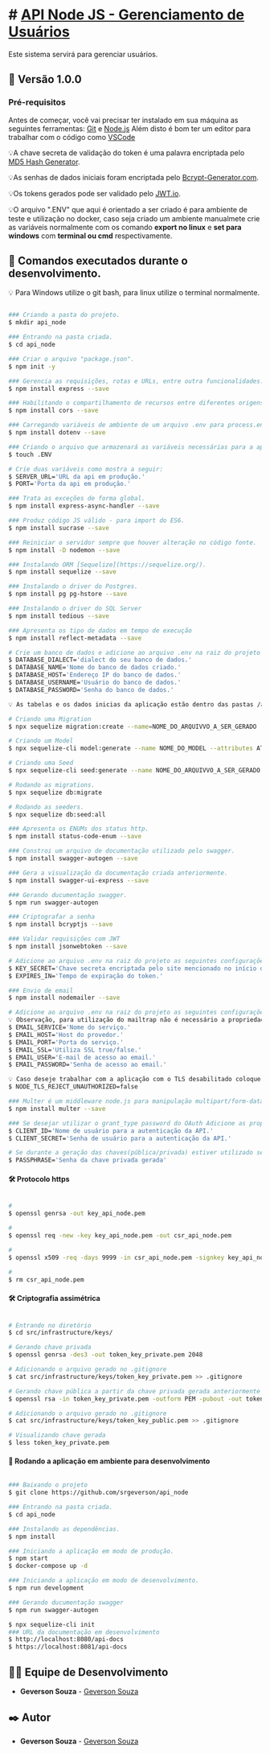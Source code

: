 # # <a href="https://mystore-app.ddns.net:8181/api-docs">API Node JS - Gerenciamento de Usuários</a>
Este sistema servirá para gerenciar usuários.

## 📌 Versão 1.0.0

### Pré-requisitos
Antes de começar, você vai precisar ter instalado em sua máquina as seguintes ferramentas:
[Git](https://git-scm.com) e [Node.js](https://nodejs.org/en/) 
Além disto é bom ter um editor para trabalhar com o código como [VSCode](https://code.visualstudio.com/)

💡A chave secreta de validação do token é uma palavra encriptada pelo [MD5 Hash Generator](https://www.md5hashgenerator.com/).

💡As senhas de dados iniciais foram encriptada pelo [Bcrypt-Generator.com](https://bcrypt-generator.com/).

💡Os tokens gerados pode ser validado pelo [JWT.io](https://jwt.io/).

💡O arquivo ".ENV" que aqui é orientado a ser criado é para ambiente de teste e utilização no docker, caso seja criado um ambiente manualmete crie as variáveis normalmente com os comando <b>export no linux</b> e <b>set para windows</b> com <b>terminal ou cmd</b> respectivamente.

## 🚀 Comandos executados durante o desenvolvimento.

💡 Para Windows utilize o git bash, para linux utilize o terminal normalmente.

```bash

### Criando a pasta do projeto.
$ mkdir api_node

### Entrando na pasta criada.
$ cd api_node

### Criar o arquivo "package.json".
$ npm init -y

### Gerencia as requisições, rotas e URLs, entre outra funcionalidades.
$ npm install express --save

### Habilitando o compartilhamento de recursos entre diferentes origens.
$ npm install cors --save 

### Carregando variáveis de ambiente de um arquivo .env para process.env.
$ npm install dotenv --save

### Criando o arquivo que armazenará as variáveis necessárias para a aplicação executar.
$ touch .ENV

# Crie duas variáveis como mostra a seguir:
$ SERVER_URL='URL da api em produção.'
$ PORT='Porta da api em produção.'

### Trata as exceções de forma global.
$ npm install express-async-handler --save

### Produz código JS válido - para import do ES6.
$ npm install sucrase --save

### Reiniciar o servidor sempre que houver alteração no código fonte.
$ npm install -D nodemon --save

### Instalando ORM [Sequelize](https://sequelize.org/).
$ npm install sequelize --save

### Instalando o driver do Postgres.
$ npm install pg pg-hstore --save

### Instalando o driver do SQL Server
$ npm install tedious --save

### Apresenta os tipo de dados em tempo de execução
$ npm install reflect-metadata --save

# Crie um banco de dados e adicione ao arquivo .env na raiz do projeto as seguintes configurações:
$ DATABASE_DIALECT='dialect do seu banco de dados.'
$ DATABASE_NAME='Nome do banco de dados criado.'
$ DATABASE_HOST='Endereço IP do banco de dados.'
$ DATABASE_USERNAME='Usuário do banco de dados.'
$ DATABASE_PASSWORD='Senha do banco de dados.'

💡 As tabelas e os dados inicias da aplicação estão dentro das pastas /api_node/src/core/database/migraions e /api_node/src/core/database/seeders respectivamente.

# Criando uma Migration
$ npx sequelize migration:create --name=NOME_DO_ARQUIVVO_A_SER_GERADO

# Criando um Model
$ npx sequelize-cli model:generate --name NOME_DO_MODEL --attributes ATRIBUTO:TIPO

# Criando uma Seed
$ npx sequelize-cli seed:generate --name NOME_DO_ARQUIVVO_A_SER_GERADO

# Rodando as migrations.
$ npx sequelize db:migrate

# Rodando as seeders.
$ npx sequelize db:seed:all

### Apresenta os ENUMs dos status http.
$ npm install status-code-enum --save

### Constroi um arquivo de documentação utilizado pelo swagger.
$ npm install swagger-autogen --save

### Gera a visualização da documentação criada anteriormente.
$ npm install swagger-ui-express --save

### Gerando ducumentação swagger.
$ npm run swagger-autogen

### Criptografar a senha
$ npm install bcryptjs --save

### Validar requisições com JWT
$ npm install jsonwebtoken --save

# Adicione ao arquivo .env na raiz do projeto as seguintes configurações:
$ KEY_SECRET='Chave secreta encriptada pelo site mencionado no início das instruções.'
$ EXPIRES_IN='Tempo de expiração do token.'

### Envio de email
$ npm install nodemailer --save

# Adicione ao arquivo .env na raiz do projeto as seguintes configurações:
💡 Observação, para utilização do mailtrap não é necessário a propriedade (EMAIL_SSL)
$ EMAIL_SERVICE='Nome do serviço.'
$ EMAIL_HOST='Host do provedor.'
$ EMAIL_PORT='Porta do serviço.'
$ EMAIL_SSL='Utiliza SSL true/false.'
$ EMAIL_USER='E-mail de acesso ao email.'
$ EMAIL_PASSWORD='Senha de acesso ao email.'

💡 Caso deseje trabalhar com a aplicação com o TLS desabilitado coloque a proprieade como está abaixo:
$ NODE_TLS_REJECT_UNAUTHORIZED=false

### Multer é um middleware node.js para manipulação multipart/form-data, usado para o upload de arquivos. 
$ npm install multer --save

### Se desejar utilizar o grant_type password do OAuth Adicione as propriedades abaixo no arquivo .env
$ CLIENT_ID='Nome de usuário para a autenticação da API.'
$ CLIENT_SECRET='Senha de usuário para a autenticação da API.'

# Se durante a geração das chaves(pública/privada) estiver utilizado senha adiciona a seguinte propriedade
$ PASSPHRASE='Senha da chave privada gerada'

```
#### 🛠️ Protocolo https
```bash

# 
$ openssl genrsa -out key_api_node.pem

# 
$ openssl req -new -key key_api_node.pem -out csr_api_node.pem

# 
$ openssl x509 -req -days 9999 -in csr_api_node.pem -signkey key_api_node.pem -out cert_api_node.pem

# 
$ rm csr_api_node.pem

```

#### 🛠️ Criptografia assimétrica
```bash

# Entrando no diretório
$ cd src/infrastructure/keys/

# Gerando chave privada
$ openssl genrsa -des3 -out token_key_private.pem 2048

# Adicionando o arquivo gerado no .gitignore
$ cat src/infrastructure/keys/token_key_private.pem >> .gitignore

# Gerando chave pública a partir da chave privada gerada anteriormente
$ openssl rsa -in token_key_private.pem -outform PEM -pubout -out token_key_public.pem

# Adicionando o arquivo gerado no .gitignore
$ cat src/infrastructure/keys/token_key_public.pem >> .gitignore

# Visualizando chave gerada
$ less token_key_private.pem

```

#### 🎲 Rodando a aplicação em ambiente para desenvolvimento

```bash

### Baixando o projeto
$ git clone https://github.com/srgeverson/api_node

### Entrando na pasta criada.
$ cd api_node

### Instalando as dependências.
$ npm install

### Iniciando a aplicação em modo de produção.
$ npm start
$ docker-compose up -d

### Iniciando a aplicação em modo de desenvolvimento.
$ npm run development

### Gerando ducumentação swagger
$ npm run swagger-autogen

$ npx sequelize-cli init
### URL da documentação em desenvolvimento
$ http://localhost:8080/api-docs
$ https://localhost:8081/api-docs

```

## 👨‍💻 Equipe de Desenvolvimento

* **Geverson Souza** - [Geverson Souza](https://www.linkedin.com/in/srgeverson/)

## ✒️ Autor

* **Geverson Souza** - [Geverson Souza](https://www.linkedin.com/in/srgeverson/)
